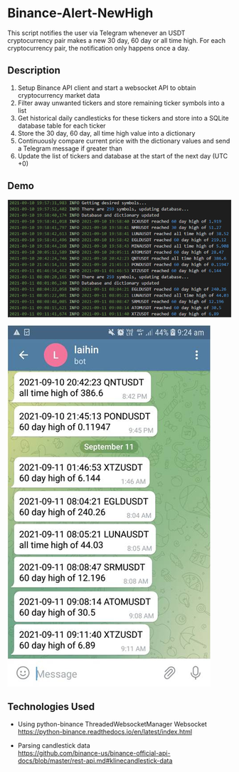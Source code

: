 # Binance-Alert-NewHigh

This script notifies the user via Telegram whenever an USDT cryptocurrency pair makes a new 30 day, 60 day or all time high. For each cryptocurrency pair, the notification only happens once a day.

## Description

1. Setup Binance API client and start a websocket API to obtain cryptocurrency market data
2. Filter away unwanted tickers and store remaining ticker symbols into a list
3. Get historical daily candlesticks for these tickers and store into a SQLite database table for each ticker
4. Store the 30 day, 60 day, all time high value into a dictionary
5. Continuously compare current price with the dictionary values and send a Telegram message if greater than
6. Update the list of tickers and database at the start of the next day (UTC +0)

## Demo

![Screenshot](images/LogFile.png)

![Screenshot](images/TelegramMessage.jpg)

## Technologies Used

- Using python-binance ThreadedWebsocketManager Websocket  
  https://python-binance.readthedocs.io/en/latest/index.html

- Parsing candlestick data  
  https://github.com/binance-us/binance-official-api-docs/blob/master/rest-api.md#klinecandlestick-data
